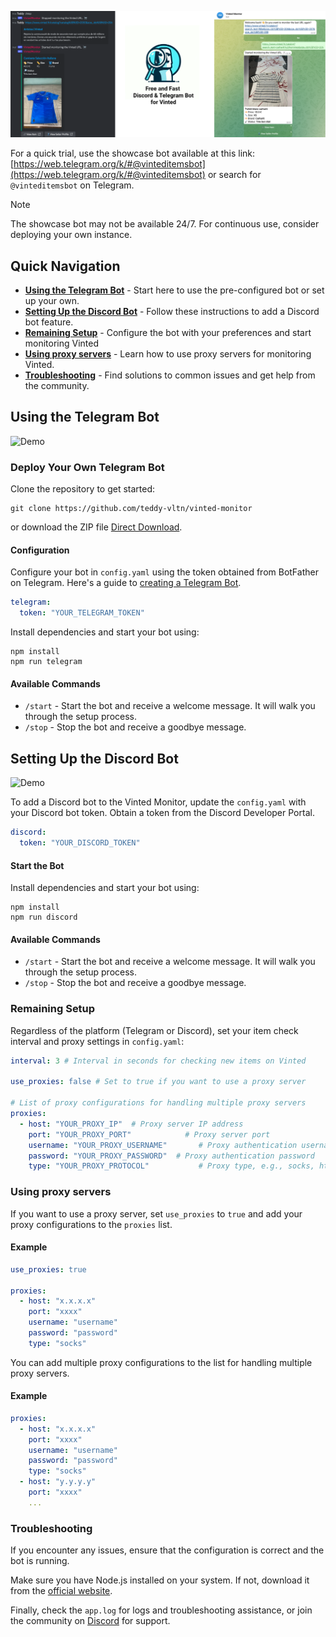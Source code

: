 
![Vinted Monitor](./etc/banner.png)


For a quick trial, use the showcase bot available at this link: [https://web.telegram.org/k/#@vinteditemsbot](https://web.telegram.org/k/#@vinteditemsbot) or search for `@vinteditemsbot` on Telegram.

> [!NOTE]  
> The showcase bot may not be available 24/7. For continuous use, consider deploying your own instance.

Quick Navigation
----------------

*   **[Using the Telegram Bot](#using-the-telegram-bot)** - Start here to use the pre-configured bot or set up your own.
*   **[Setting Up the Discord Bot](#setting-up-the-discord-bot)** - Follow these instructions to add a Discord bot feature.
*   **[Remaining Setup](#remaining-setup)** - Configure the bot with your preferences and start monitoring Vinted
*   **[Using proxy servers](#using-proxy-servers)** - Learn how to use proxy servers for monitoring Vinted.
*   **[Troubleshooting](#troubleshooting)** - Find solutions to common issues and get help from the community.

Using the Telegram Bot
----------------------

![Demo](./etc/demo-telegram.gif)

### Deploy Your Own Telegram Bot

Clone the repository to get started:

```shell
git clone https://github.com/teddy-vltn/vinted-monitor
```

or download the ZIP file [Direct Download](https://github.com/teddy-vltn/vinted-monitor/archive/refs/heads/main.zip).

#### Configuration

Configure your bot in `config.yaml` using the token obtained from BotFather on Telegram. Here's a guide to [creating a Telegram Bot](https://core.telegram.org/bots/tutorial).

```yaml
telegram:   
  token: "YOUR_TELEGRAM_TOKEN"
```

Install dependencies and start your bot using:

```shell
npm install 
npm run telegram
```

#### Available Commands

*   `/start` - Start the bot and receive a welcome message. It will walk you through the setup process.
*   `/stop` - Stop the bot and receive a goodbye message.

Setting Up the Discord Bot
--------------------------

![Demo](./etc/demo-discord.gif)

To add a Discord bot to the Vinted Monitor, update the `config.yaml` with your Discord bot token. Obtain a token from the Discord Developer Portal.

```yaml
discord:   
  token: "YOUR_DISCORD_TOKEN"
```

#### Start the Bot

Install dependencies and start your bot using:

```shell
npm install
npm run discord
```

#### Available Commands

*   `/start` - Start the bot and receive a welcome message. It will walk you through the setup process.
*   `/stop` - Stop the bot and receive a goodbye message.

### Remaining Setup

Regardless of the platform (Telegram or Discord), set your item check interval and proxy settings in `config.yaml`:

```yaml
interval: 3 # Interval in seconds for checking new items on Vinted

use_proxies: false # Set to true if you want to use a proxy server

# List of proxy configurations for handling multiple proxy servers
proxies:
  - host: "YOUR_PROXY_IP"  # Proxy server IP address
    port: "YOUR_PROXY_PORT"            # Proxy server port
    username: "YOUR_PROXY_USERNAME"       # Proxy authentication username
    password: "YOUR_PROXY_PASSWORD"  # Proxy authentication password
    type: "YOUR_PROXY_PROTOCOL"           # Proxy type, e.g., socks, http
```

### Using proxy servers

If you want to use a proxy server, set `use_proxies` to `true` and add your proxy configurations to the `proxies` list.

#### Example

```yaml
use_proxies: true

proxies:
  - host: "x.x.x.x"
    port: "xxxx"
    username: "username"
    password: "password"
    type: "socks"
```

You can add multiple proxy configurations to the list for handling multiple proxy servers.

#### Example

```yaml
proxies:
  - host: "x.x.x.x"
    port: "xxxx"
    username: "username"
    password: "password"
    type: "socks"
  - host: "y.y.y.y"
    port: "xxxx"
    ...
```

### Troubleshooting

If you encounter any issues, ensure that the configuration is correct and the bot is running.

Make sure you have Node.js installed on your system. If not, download it from the [official website](https://nodejs.org/).

Finally, check the `app.log` for logs and troubleshooting assistance, or join the community on [Discord](https://discord.gg/HgMHRjXqhQ) for support.
